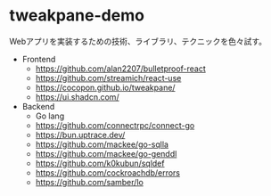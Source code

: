 # tweakpane-demo

Webアプリを実装するための技術、ライブラリ、テクニックを色々試す。

- Frontend
    - https://github.com/alan2207/bulletproof-react
    - https://github.com/streamich/react-use
    - https://cocopon.github.io/tweakpane/
    - https://ui.shadcn.com/
- Backend
    - Go lang
    - https://github.com/connectrpc/connect-go
    - https://bun.uptrace.dev/
    - https://github.com/mackee/go-sqlla
    - https://github.com/mackee/go-genddl
    - https://github.com/k0kubun/sqldef
    - https://github.com/cockroachdb/errors
    - https://github.com/samber/lo